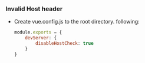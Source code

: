 ### Invalid Host header 

- Create vue.config.js to the root directory. following:

  ```js
  module.exports = {
      devServer: {
          disableHostCheck: true
      }
  }
  ```

  

